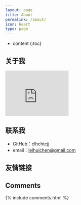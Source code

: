 ```yaml
---
layout: page
title: About
permalink: /about/
icon: heart
type: page
---
```


* content
{:toc}

## 关于我

<iframe src="https://github.com/clhchtcjj" style="border: 0;height: 142px;width: 200px;overflow: hidden;" frameBorder="0"></iframe>


## 联系我

* GitHub：clhchtcjj
* email：leihuichen@gmail.com


## 友情链接


## Comments

{% include comments.html %}

